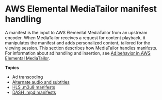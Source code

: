 # AWS Elemental MediaTailor manifest handling<a name="manifest"></a>

A manifest is the input to AWS Elemental MediaTailor from an upstream encoder\. When MediaTailor receives a request for content playback, it manipulates the manifest and adds personalized content, tailored for the viewing session\. This section describes how MediaTailor handles manifests\. For information about ad handling and insertion, see [Ad behavior in AWS Elemental MediaTailor](ad-behavior.md)\.

**Topics**
+ [Ad transcoding](manifest-transcoding.md)
+ [Alternate audio and subtitles](manifest-audio-captions.md)
+ [HLS \.m3u8 manifests](manifest-hls.md)
+ [DASH \.mpd manifests](manifest-dash.md)